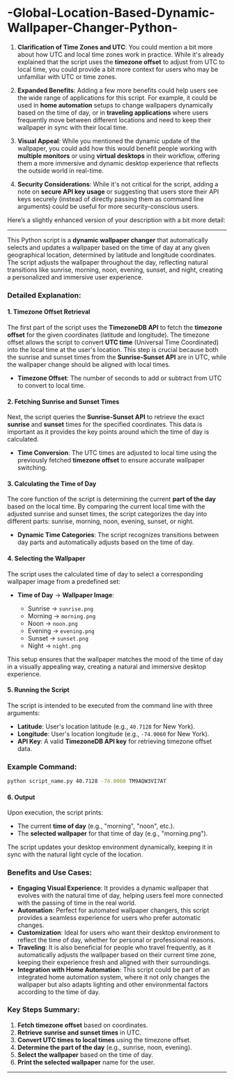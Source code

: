 # -Global-Location-Based-Dynamic-Wallpaper-Changer-Python-


1. **Clarification of Time Zones and UTC**:
   You could mention a bit more about how UTC and local time zones work in practice. While it's already explained that the script uses the **timezone offset** to adjust from UTC to local time, you could provide a bit more context for users who may be unfamiliar with UTC or time zones.

2. **Expanded Benefits**:
   Adding a few more benefits could help users see the wide range of applications for this script. For example, it could be used in **home automation** setups to change wallpapers dynamically based on the time of day, or in **traveling applications** where users frequently move between different locations and need to keep their wallpaper in sync with their local time.

3. **Visual Appeal**:
   While you mentioned the dynamic update of the wallpaper, you could add how this would benefit people working with **multiple monitors** or using **virtual desktops** in their workflow, offering them a more immersive and dynamic desktop experience that reflects the outside world in real-time.

4. **Security Considerations**:
   While it's not critical for the script, adding a note on **secure API key usage** or suggesting that users store their API keys securely (instead of directly passing them as command line arguments) could be useful for more security-conscious users.

Here’s a slightly enhanced version of your description with a bit more detail:

---

This Python script is a **dynamic wallpaper changer** that automatically selects and updates a wallpaper based on the time of day at any given geographical location, determined by latitude and longitude coordinates. The script adjusts the wallpaper throughout the day, reflecting natural transitions like sunrise, morning, noon, evening, sunset, and night, creating a personalized and immersive user experience.

### Detailed Explanation:

#### 1. **Timezone Offset Retrieval**

The first part of the script uses the **TimezoneDB API** to fetch the **timezone offset** for the given coordinates (latitude and longitude). The timezone offset allows the script to convert **UTC time** (Universal Time Coordinated) into the local time at the user's location. This step is crucial because both the sunrise and sunset times from the **Sunrise-Sunset API** are in UTC, while the wallpaper change should be aligned with local times.

* **Timezone Offset**: The number of seconds to add or subtract from UTC to convert to local time.

#### 2. **Fetching Sunrise and Sunset Times**

Next, the script queries the **Sunrise-Sunset API** to retrieve the exact **sunrise** and **sunset** times for the specified coordinates. This data is important as it provides the key points around which the time of day is calculated.

* **Time Conversion**: The UTC times are adjusted to local time using the previously fetched **timezone offset** to ensure accurate wallpaper switching.

#### 3. **Calculating the Time of Day**

The core function of the script is determining the current **part of the day** based on the local time. By comparing the current local time with the adjusted sunrise and sunset times, the script categorizes the day into different parts: sunrise, morning, noon, evening, sunset, or night.

* **Dynamic Time Categories**: The script recognizes transitions between day parts and automatically adjusts based on the time of day.

#### 4. **Selecting the Wallpaper**

The script uses the calculated time of day to select a corresponding wallpaper image from a predefined set:

* **Time of Day** → **Wallpaper Image**:

  * Sunrise → `sunrise.png`
  * Morning → `morning.png`
  * Noon → `noon.png`
  * Evening → `evening.png`
  * Sunset → `sunset.png`
  * Night → `night.png`

This setup ensures that the wallpaper matches the mood of the time of day in a visually appealing way, creating a natural and immersive desktop experience.

#### 5. **Running the Script**

The script is intended to be executed from the command line with three arguments:

* **Latitude**: User's location latitude (e.g., `40.7128` for New York).
* **Longitude**: User's location longitude (e.g., `-74.0060` for New York).
* **API Key**: A valid **TimezoneDB API key** for retrieving timezone offset data.

### Example Command:

```bash
python script_name.py 40.7128 -74.0060 TM9AQW3VI7AT
```

#### 6. **Output**

Upon execution, the script prints:

* The current **time of day** (e.g., "morning", "noon", etc.).
* The **selected wallpaper** for that time of day (e.g., "morning.png").

The script updates your desktop environment dynamically, keeping it in sync with the natural light cycle of the location.

### Benefits and Use Cases:

* **Engaging Visual Experience**: It provides a dynamic wallpaper that evolves with the natural time of day, helping users feel more connected with the passing of time in the real world.
* **Automation**: Perfect for automated wallpaper changers, this script provides a seamless experience for users who prefer automatic changes.
* **Customization**: Ideal for users who want their desktop environment to reflect the time of day, whether for personal or professional reasons.
* **Traveling**: It is also beneficial for people who travel frequently, as it automatically adjusts the wallpaper based on their current time zone, keeping their experience fresh and aligned with their surroundings.
* **Integration with Home Automation**: This script could be part of an integrated home automation system, where it not only changes the wallpaper but also adapts lighting and other environmental factors according to the time of day.

### Key Steps Summary:

1. **Fetch timezone offset** based on coordinates.
2. **Retrieve sunrise and sunset times** in UTC.
3. **Convert UTC times to local times** using the timezone offset.
4. **Determine the part of the day** (e.g., sunrise, noon, evening).
5. **Select the wallpaper** based on the time of day.
6. **Print the selected wallpaper** name for the user.

---
